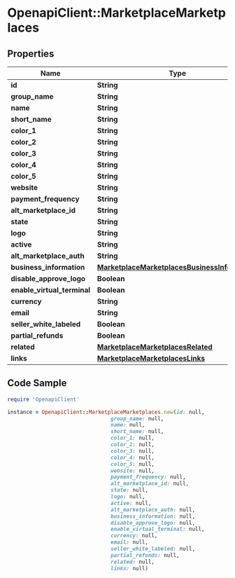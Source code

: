# OpenapiClient::MarketplaceMarketplaces

## Properties

Name | Type | Description | Notes
------------ | ------------- | ------------- | -------------
**id** | **String** |  | [optional] 
**group_name** | **String** |  | [optional] 
**name** | **String** |  | [optional] 
**short_name** | **String** |  | [optional] 
**color_1** | **String** |  | [optional] 
**color_2** | **String** |  | [optional] 
**color_3** | **String** |  | [optional] 
**color_4** | **String** |  | [optional] 
**color_5** | **String** |  | [optional] 
**website** | **String** |  | [optional] 
**payment_frequency** | **String** |  | [optional] 
**alt_marketplace_id** | **String** |  | [optional] 
**state** | **String** |  | [optional] 
**logo** | **String** |  | [optional] 
**active** | **String** |  | [optional] 
**alt_marketplace_auth** | **String** |  | [optional] 
**business_information** | [**MarketplaceMarketplacesBusinessInformation**](MarketplaceMarketplacesBusinessInformation.md) |  | [optional] 
**disable_approve_logo** | **Boolean** |  | [optional] 
**enable_virtual_terminal** | **Boolean** |  | [optional] 
**currency** | **String** |  | [optional] 
**email** | **String** |  | [optional] 
**seller_white_labeled** | **Boolean** |  | [optional] 
**partial_refunds** | **Boolean** |  | [optional] 
**related** | [**MarketplaceMarketplacesRelated**](MarketplaceMarketplacesRelated.md) |  | [optional] 
**links** | [**MarketplaceMarketplacesLinks**](MarketplaceMarketplacesLinks.md) |  | [optional] 

## Code Sample

```ruby
require 'OpenapiClient'

instance = OpenapiClient::MarketplaceMarketplaces.new(id: null,
                                 group_name: null,
                                 name: null,
                                 short_name: null,
                                 color_1: null,
                                 color_2: null,
                                 color_3: null,
                                 color_4: null,
                                 color_5: null,
                                 website: null,
                                 payment_frequency: null,
                                 alt_marketplace_id: null,
                                 state: null,
                                 logo: null,
                                 active: null,
                                 alt_marketplace_auth: null,
                                 business_information: null,
                                 disable_approve_logo: null,
                                 enable_virtual_terminal: null,
                                 currency: null,
                                 email: null,
                                 seller_white_labeled: null,
                                 partial_refunds: null,
                                 related: null,
                                 links: null)
```


